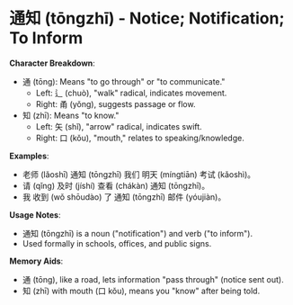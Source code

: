 # **通知 (tōngzhī) - Notice; Notification; To Inform**

**Character Breakdown**:  
- 通 (tōng): Means "to go through" or "to communicate."
  - Left: 辶 (chuò), "walk" radical, indicates movement.
  - Right: 甬 (yǒng), suggests passage or flow.  
- 知 (zhī): Means "to know."
  - Left: 矢 (shǐ), "arrow" radical, indicates swift.
  - Right: 口 (kǒu), "mouth," relates to speaking/knowledge.

**Examples**:  
- 老师 (lǎoshī) 通知 (tōngzhī) 我们 明天 (míngtiān) 考试 (kǎoshì)。  
- 请 (qǐng) 及时 (jíshí) 查看 (chákàn) 通知 (tōngzhī)。  
- 我 收到 (wǒ shōudào) 了 通知 (tōngzhī) 邮件 (yóujiàn)。

**Usage Notes**:  
- 通知 (tōngzhī) is a noun ("notification") and verb ("to inform").  
- Used formally in schools, offices, and public signs.

**Memory Aids**:  
- 通 (tōng), like a road, lets information "pass through" (notice sent out).  
- 知 (zhī) with mouth (口 kǒu), means you "know" after being told.